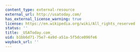 ```yaml
---
content_type: external-resource
external_url: http://usatoday.com/
has_external_license_warning: true
license: https://en.wikipedia.org/wiki/All_rights_reserved
status: ''
title: _USAToday.com_
uid: b1bb6d71-75e7-4a9d-a51a-5f5dce096fe6
wayback_url: ''
---
```

